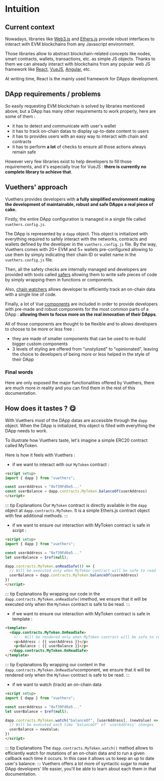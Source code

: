 # Intuition

## Current context
Nowadays, libraries like [Web3.js](https://web3js.org/) and [Ethers.js](https://docs.ethers.io/v5/) provide robust interfaces to interact with EVM blockchains from any Javascript environment.

Those libraries allow to abstract blockchain-related concepts like nodes, smart contracts, wallets, transactions, etc. as simple JS objects.
Thanks to them we can already interact with blockchains from any popular web JS framework like [React](https://reactjs.org/), [VueJS](https://vuejs.org/), [Angular](https://angular.io/), etc.

At writing time, React is the mainly used framework for DApps development.

## DApp requirements / problems
So easily requesting EVM blockchain is solved by libraries mentioned above, but a DApp has many other requirements to work properly, here are some of them :
- it has to detect and communicate with user's wallet
- it has to track on-chain datas to display up-to-date content to users
- it has to provides users with an easy way to interact with chain and contracts
- it has to perform **a lot** of checks to ensure all those actions always remain safe

However very few libraries exist to help developers to fill those requirements, and it's especially true for VueJS : **there is currently no complete library to achieve that**.

## Vuethers' approach
Vuethers provides developers with **a fully simplified environment making the development of maintainable, robust and safe DApps a real piece of cake.**

Firstly, the entire DApp configuration is managed in a single file called `vuethers.config.js`.

The DApp is represented by a `dapp` object. This object is initialized with everything required to safely interact with the networks, contracts and wallets defined by the developer in the `vuethers.config.js` file.
By the way, Vuethers comes with 20+ EVM and 5+ wallets pre-configured allowing to use them by simply indicating their chain ID or wallet name in the `vuethers.config.js` file.

Then, all the safety checks are internally managed and developers are provided with tools called [safers](/guide/safers/) allowing them to write safe pieces of code by simply wrapping them in functions or components.

Also, [chain watchers](/guide/chain-watchers/) allows developer to efficiently track an on-chain data with a single line of code.

Finally, a lot of Vue [components](/guide/components/) are included in order to provide developers with pre-made and robust components for the most common parts of a DApp : **allowing them to focus more on the real innovation of their DApps**.

All of those components  are thought to be flexible and to allows developers to choose to be more or less free :
- they are made of smaller components that can be used to re-build bigger custom components
- 3 levels of styling are offered from "unstylized" to "opinionated", leaving the choice to developers of being more or less helped in the style of their DApp

### Final words
Here are only exposed the major functionalities offered by Vuethers, there are much more in reality and you can find them in the rest of this documentation.


## How does it tastes ? 😋
With Vuethers most of the DApp datas are accessible through the `dapp` object.
When the DApp is initialized, this object is filled with everything the DApp needs to work.

To illustrate how Vuethers taste, let's imagine a simple ERC20 contract called MyToken.

Here is how it feels with Vuethers :
- if we want to interact with our `MyToken` contract :
```html
<script setup>
import { dapp } from "vuethers";

const userAddress = "0xf39Fd6e5..."
const userBalance = dapp.contracts.MyToken.balanceOf(userAddress)
</script>
```
::: tip Explanations
Our `MyToken` contract is directly available in the `dapp` object at `dapp.contracts.MyToken`.
It is a simple Ethers.js contract object with few additional methods.
:::
- if we want to ensure our interaction with MyToken contract is safe in script :
```html
<script setup>
import { dapp } from "vuethers";

const userAddress = "0xf39Fd6e5..."
let userBalance = $ref(null);

dapp.contracts.MyToken.onReadSafe(() => {
  // Will be executed only when MyToken contract will be safe to read
  userBalance = dapp.contracts.MyToken.balanceOf(userAddress)
})
</script>
```
::: tip Explanations
By wrapping our code in the `dapp.contracts.MyToken.onReadSafe()`method, we ensure that it will be executed only when the `MyToken` contract is safe to be read.
:::
- if we want to ensure our interaction with MyToken contract is safe in template :
```html
<template>
  <dapp.contracts.MyToken.OnReadSafe>
    <!-- Will be rendered only when MyToken contract will be safe to read -->
    <p>Address : {{ userAddress }}</p>
    <p>Balance : {{ userBalance }}</p>
  </dapp.contracts.MyToken.OnReadSafe>
</template>
```
::: tip Explanations
By wrapping our content in the `dapp.contracts.MyToken.OnReadSafe`component, we ensure that it will be rendered only when the `MyToken` contract is safe to be read.
:::
- if we want to watch (track) an on-chain data
```html
<script setup>
import { dapp } from "vuethers";

const userAddress = "0xf39Fd6e5..."
let userBalance = $ref(null);

dapp.contracts.MyToken.watch("balanceOf", [userAddress], (newValue) => {
  // Will be executed each time 'balanceOf' of 'userAddress' changes
  userBalance = newValue;
})
</script>
```
::: tip Explanations
The `dapp.contracts.MyToken.watch()` method allows to efficiently watch for mutations of an on-chain data and to run a given callback each time it occurs. In this case it allows us to keep an up to date user's balance.
:::
Vuethers offers a lot more of syntactic sugar to make DApp developers' life easier, you'll be able to learn about each them in that documentation.
